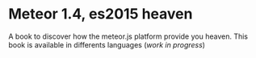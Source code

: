 Meteor 1.4, es2015 heaven
==========================

A book to discover how the meteor.js platform provide you heaven.
This book is available in differents languages (_work in progress_)
